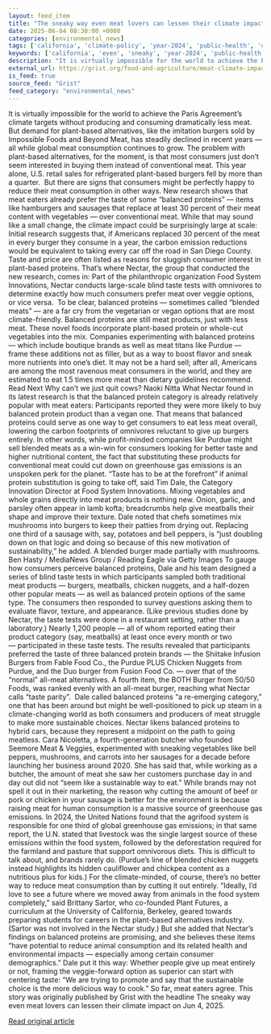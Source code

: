 ```yaml
---
layout: feed_item
title: "The sneaky way even meat lovers can lessen their climate impact"
date: 2025-06-04 08:30:00 +0000
categories: [environmental_news]
tags: ['california', 'climate-policy', 'year-2024', 'public-health', 'climate-health', 'usa', 'paris-agreement']
keywords: ['california', 'even', 'sneaky', 'year-2024', 'public-health', 'climate-health', 'climate-policy', 'meat']
description: "It is virtually impossible for the world to achieve the Paris Agreement’s climate targets without producing and consuming dramatically less meat"
external_url: https://grist.org/food-and-agriculture/meat-climate-impact-balanced-proteins/
is_feed: true
source_feed: "Grist"
feed_category: "environmental_news"
---
```


It is virtually impossible for the world to achieve the Paris Agreement’s climate targets without producing and consuming dramatically less meat. But demand for plant-based alternatives, like the imitation burgers sold by Impossible Foods and Beyond Meat, has steadily declined in recent years — all while global meat consumption continues to grow. The problem with plant-based alternatives, for the moment, is that most consumers just don’t seem interested in buying them instead of conventional meat. This year alone, U.S. retail sales for refrigerated plant-based burgers fell by more than a quarter.&nbsp; But there are signs that consumers might be perfectly happy to reduce their meat consumption in other ways. New research shows that meat eaters already prefer the taste of some “balanced proteins” — items like hamburgers and sausages that replace at least 30 percent of their meat content with vegetables —&nbsp;over conventional meat. While that may sound like a small change, the climate impact could be surprisingly large at scale: Initial research suggests that, if Americans replaced 30 percent of the meat in every burger they consume in a year, the carbon emission reductions would be equivalent to taking every car off the road in San Diego County.&nbsp; Taste and price are often listed as reasons for sluggish consumer interest in plant-based proteins. That’s where Nectar, the group that conducted the new research, comes in: Part of the philanthropic organization Food System Innovations, Nectar conducts large-scale blind taste tests with omnivores to determine exactly how much consumers prefer meat over veggie options, or vice versa.&nbsp; To be clear, balanced proteins —&nbsp;sometimes called “blended meats” —&nbsp;are a far cry from the vegetarian or vegan options that are most climate-friendly. Balanced proteins are still meat products, just with less meat. These novel foods incorporate plant-based protein or whole-cut vegetables into the mix. Companies experimenting with balanced proteins —&nbsp;which include boutique brands as well as meat titans like Purdue — frame these additions not as filler, but as a way to boost flavor and sneak more nutrients into one’s diet. It may not be a hard sell; after all, Americans are among the most ravenous meat consumers in the world, and they are estimated to eat 1.5 times more meat than dietary guidelines recommend. Read Next Why can&#8217;t we just quit cows? Naoki Nitta What Nectar found in its latest research&nbsp;is that the balanced protein category is already relatively popular with meat eaters: Participants reported they were more likely to buy balanced protein product than a vegan one. That means that balanced proteins could serve as one way to get consumers to eat less meat overall, lowering the carbon footprints of omnivores reluctant to give up burgers entirely. In other words, while profit-minded companies like Purdue might sell blended meats as a win-win for consumers looking for better taste and higher nutritional content, the fact that substituting these products for conventional meat could cut down on greenhouse gas emissions is an unspoken perk for the planet. “Taste has to be at the forefront” if animal protein substitution is going to take off, said Tim Dale, the Category Innovation Director at Food System Innovations. Mixing vegetables and whole grains directly into meat products is nothing new. Onion, garlic, and parsley often appear in lamb kofta; breadcrumbs help give meatballs their shape and improve their texture. Dale noted that chefs sometimes mix mushrooms into burgers to keep their patties from drying out. Replacing one third of a sausage with, say, potatoes and bell peppers, is “just doubling down on that logic and doing so because of this new motivation of sustainability,” he added. A blended burger made partially with mushrooms. Ben Hasty / MediaNews Group / Reading Eagle via Getty Images To gauge how consumers perceive balanced proteins,&nbsp;Dale and his team designed a series of blind taste tests in which participants sampled both traditional meat products — burgers, meatballs, chicken nuggets, and a half-dozen other popular meats — as well as balanced protein options of the same type. The consumers then responded to survey questions asking them to evaluate flavor, texture, and appearance. (Like previous studies done by Nectar, the taste tests were done in a restaurant setting, rather than a laboratory.) Nearly 1,200 people —&nbsp;all of whom reported eating their product category (say, meatballs) at least once every month or two —&nbsp;participated in these taste tests. The results revealed that participants preferred the taste of three balanced protein brands — the Shiitake Infusion Burgers from Fable Food Co., the Purdue PLUS Chicken Nuggets from Purdue, and the Duo burger from Fusion Food Co. — over that of the “normal” all-meat alternatives. A fourth item, the BOTH Burger from 50/50 Foods,&nbsp;was ranked evenly with an all-meat burger, reaching what Nectar calls “taste parity”.&nbsp; Dale called balanced proteins “a re-emerging category,” one that has been around but might be well-positioned to pick up steam in a climate-changing world as both consumers and producers of meat struggle to make more sustainable choices. Nectar likens balanced proteins to hybrid cars, because they represent a midpoint on the path to going meatless. Cara Nicoletta, a fourth-generation butcher who founded Seemore Meat &amp; Veggies, experimented with sneaking vegetables like bell peppers, mushrooms, and carrots into her sausages for a decade before launching her business around 2020. She has said that, while working as a butcher, the amount of meat she saw her customers purchase day in and day out did not “seem like a sustainable way to eat.” While brands may not spell it out in their marketing, the reason why cutting the amount of beef or pork or chicken in your sausage is better for the environment is because raising meat for human consumption is a massive source of greenhouse gas emissions. In 2024, the United Nations found that the agrifood system is responsible for one third of global greenhouse gas emissions; in that same report, the U.N. stated that livestock was the single largest source of these emissions within the food system, followed by the deforestation required for the farmland and pasture that support omnivorous diets. This is difficult to talk about, and brands rarely do. (Purdue’s line of blended chicken nuggets instead highlights its hidden cauliflower and chickpea content as a nutritious plus for kids.) For the climate-minded, of course, there’s no better way to reduce meat consumption than by cutting it out entirely. “Ideally, I’d love to see a future where we moved away from animals in the food system completely,” said Brittany Sartor, who co-founded Plant Futures, a curriculum at the University of California, Berkeley, geared towards preparing students for careers in the plant-based alternatives industry. (Sartor was not involved in the Nectar study.) But she added that Nectar’s findings on balanced proteins are promising, and she believes these items “have potential to reduce animal consumption and its related health and environmental impacts — especially among certain consumer demographics.” Dale put it this way: Whether people give up meat entirely or not, framing the veggie-forward option as superior can start with centering taste: “We are trying to promote and say that the sustainable choice is the more delicious way to cook.” So far, meat eaters agree. This story was originally published by Grist with the headline The sneaky way even meat lovers can lessen their climate impact on Jun 4, 2025.

[Read original article](https://grist.org/food-and-agriculture/meat-climate-impact-balanced-proteins/)
